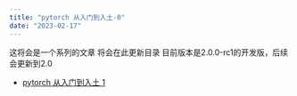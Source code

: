 ```yaml
---
title: "pytorch 从入门到入土-0"
date: "2023-02-17"
---
```


这将会是一个系列的文章
将会在此更新目录
目前版本是2.0.0-rc1的开发版，后续会更新到2.0

- [pytorch 从入门到入土 1](/post/pytorch-from-initiation-to-burial-1)

